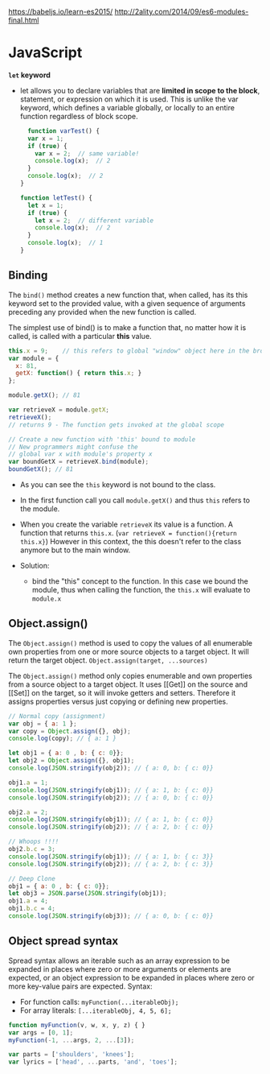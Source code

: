 
https://babeljs.io/learn-es2015/
http://2ality.com/2014/09/es6-modules-final.html

# JavaScript
**`let` keyword**
  - let allows you to declare variables that are **limited in scope to the block**, statement, or expression on which it is used. This is unlike the var keyword, which defines a variable globally, or locally to an entire function regardless of block scope.
    ```js
      function varTest() {
      var x = 1;
      if (true) {
        var x = 2;  // same variable!
        console.log(x);  // 2
      }
      console.log(x);  // 2
    }

    function letTest() {
      let x = 1;
      if (true) {
        let x = 2;  // different variable
        console.log(x);  // 2
      }
      console.log(x);  // 1
    }
    ```


## Binding
The ``bind()`` method creates a new function that, when called, has its this keyword set to the provided value, with a given sequence of arguments preceding any provided when the new function is called.

The simplest use of bind() is to make a function that, no matter how it is called, is called with a particular **this** value.

```js
this.x = 9;    // this refers to global "window" object here in the browser
var module = {
  x: 81,
  getX: function() { return this.x; }
};

module.getX(); // 81

var retrieveX = module.getX;
retrieveX();   
// returns 9 - The function gets invoked at the global scope

// Create a new function with 'this' bound to module
// New programmers might confuse the
// global var x with module's property x
var boundGetX = retrieveX.bind(module);
boundGetX(); // 81
```
- As you can see the `this` keyword is not bound to the class.
- In the first function call you call ``module.getX()`` and thus `this` refers to the module.
- When you create the variable `retrieveX` its value is a function. A function that returns ``this.x``. (`var retrieveX = function(){return this.x}`) However in this context, the this doesn't refer to the class anymore but to the main window.

- Solution:
  - bind the "this" concept to the function. In this case we bound the module, thus when calling the function, the `this.x` will evaluate to `module.x`

## Object.assign()
The ``Object.assign()`` method is used to copy the values of all enumerable own properties from one or more source objects to a target object. It will return the target object. `Object.assign(target, ...sources)`

The ``Object.assign()`` method only copies enumerable and own properties from a source object to a target object. It uses [[Get]] on the source and [[Set]] on the target, so it will invoke getters and setters. Therefore it assigns properties versus just copying or defining new properties.

```js
// Normal copy (assignment)
var obj = { a: 1 };
var copy = Object.assign({}, obj);
console.log(copy); // { a: 1 }

let obj1 = { a: 0 , b: { c: 0}};
let obj2 = Object.assign({}, obj1);
console.log(JSON.stringify(obj2)); // { a: 0, b: { c: 0}}

obj1.a = 1;
console.log(JSON.stringify(obj1)); // { a: 1, b: { c: 0}}
console.log(JSON.stringify(obj2)); // { a: 0, b: { c: 0}}

obj2.a = 2;
console.log(JSON.stringify(obj1)); // { a: 1, b: { c: 0}}
console.log(JSON.stringify(obj2)); // { a: 2, b: { c: 0}}

// Whoops !!!!
obj2.b.c = 3;
console.log(JSON.stringify(obj1)); // { a: 1, b: { c: 3}}
console.log(JSON.stringify(obj2)); // { a: 2, b: { c: 3}}

// Deep Clone
obj1 = { a: 0 , b: { c: 0}};
let obj3 = JSON.parse(JSON.stringify(obj1));
obj1.a = 4;
obj1.b.c = 4;
console.log(JSON.stringify(obj3)); // { a: 0, b: { c: 0}}
```

## Object spread syntax
Spread syntax allows an iterable such as an array expression to be expanded in places where zero or more arguments or elements are expected, or an object expression to be expanded in places where zero or more key-value pairs are expected. Syntax:
- For function calls: ``myFunction(...iterableObj);``
- For array literals: `[...iterableObj, 4, 5, 6];`

```js
function myFunction(v, w, x, y, z) { }
var args = [0, 1];
myFunction(-1, ...args, 2, ...[3]);

var parts = ['shoulders', 'knees'];
var lyrics = ['head', ...parts, 'and', 'toes'];
```
